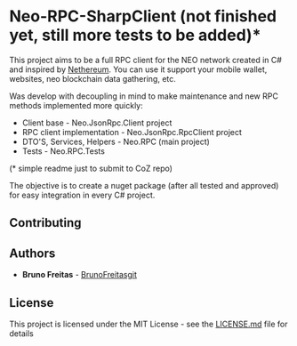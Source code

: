 # Neo-RPC-SharpClient (not finished yet, still more tests to be added)*

This project aims to be a full RPC client for the NEO network created in C# and inspired by [Nethereum](https://github.com/Nethereum/Nethereum). You can use it support your mobile wallet, websites, neo blockchain data gathering, etc. 

Was develop with decoupling in mind to make maintenance and new RPC methods implemented more quickly:

* Client base - Neo.JsonRpc.Client project
* RPC client implementation - Neo.JsonRpc.RpcClient project
* DTO'S, Services, Helpers - Neo.RPC (main project)
* Tests - Neo.RPC.Tests

(* simple readme just to submit to CoZ repo)

The objective is to create a nuget package (after all tested and approved) for easy integration in every C# project. 


## Contributing


## Authors

* **Bruno Freitas** - [BrunoFreitasgit](https://github.com/BrunoFreitasgit)

## License

This project is licensed under the MIT License - see the [LICENSE.md](https://github.com/BrunoFreitasgit/Neo-RPC-SharpClient/blob/master/LICENSE) file for details
